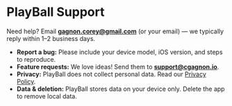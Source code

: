 # PlayBall Support

Need help? Email **gagnon.corey@gmail.com** (or your email) — we typically reply within 1–2 business days.

- **Report a bug:** Please include your device model, iOS version, and steps to reproduce.
- **Feature requests:** We love ideas! Send them to **support@cgagnon.io**.
- **Privacy:** PlayBall does not collect personal data. Read our [Privacy Policy](/privacy).
- **Data & deletion:** PlayBall stores data on your device only. Delete the app to remove local data.

